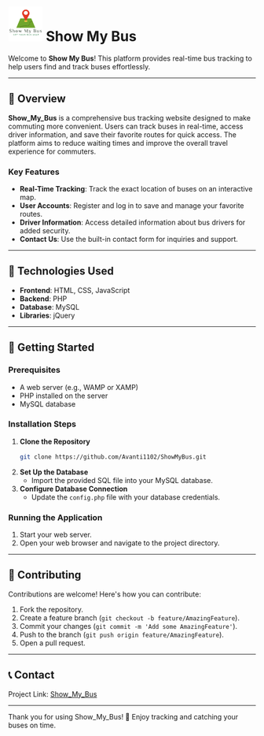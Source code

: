 # <img src="logo1.png" alt="Logo" height="70" width="70"> Show My Bus

Welcome to **Show My Bus**! This platform provides real-time bus tracking to help users find and track buses effortlessly.

---

## 📜 Overview

**Show_My_Bus** is a comprehensive bus tracking website designed to make commuting more convenient. Users can track buses in real-time, access driver information, and save their favorite routes for quick access. The platform aims to reduce waiting times and improve the overall travel experience for commuters.

### Key Features

- **Real-Time Tracking**: Track the exact location of buses on an interactive map.
- **User Accounts**: Register and log in to save and manage your favorite routes.
- **Driver Information**: Access detailed information about bus drivers for added security.
- **Contact Us**: Use the built-in contact form for inquiries and support.

---

## 🔧 Technologies Used

- **Frontend**: HTML, CSS, JavaScript
- **Backend**: PHP
- **Database**: MySQL
- **Libraries**: jQuery

---

## 🚀 Getting Started

### Prerequisites

- A web server (e.g., WAMP or XAMP)
- PHP installed on the server
- MySQL database

### Installation Steps

1. **Clone the Repository**
    ```sh
    git clone https://github.com/Avanti1102/ShowMyBus.git
    ```
2. **Set Up the Database**
    - Import the provided SQL file into your MySQL database.
3. **Configure Database Connection**
    - Update the `config.php` file with your database credentials.

### Running the Application

1. Start your web server.
2. Open your web browser and navigate to the project directory.

---

## 🌟 Contributing

Contributions are welcome! Here's how you can contribute:

1. Fork the repository.
2. Create a feature branch (`git checkout -b feature/AmazingFeature`).
3. Commit your changes (`git commit -m 'Add some AmazingFeature'`).
4. Push to the branch (`git push origin feature/AmazingFeature`).
5. Open a pull request.

---

## 📞 Contact

Project Link: [Show_My_Bus](https://github.com/Soham0902/Show_My_Bus)

---

Thank you for using Show_My_Bus! 🚌 Enjoy tracking and catching your buses on time.
